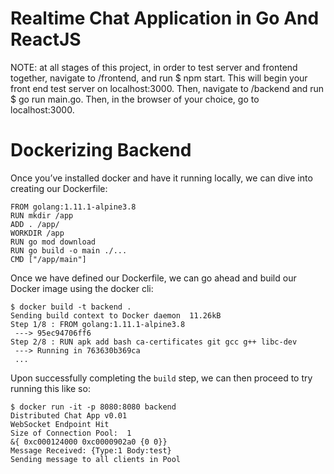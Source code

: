 Realtime Chat Application in Go And ReactJS
=============================================

NOTE: at all stages of this project, in order to test server and frontend together, navigate to /frontend, and run $ npm start. This will begin your front end test server on localhost:3000. Then, navigate to /backend and run $ go run main.go. Then, in the browser of your choice, go to localhost:3000.

Dockerizing Backend
=============================================

Once you’ve installed docker and have it running locally, we can dive into creating our Dockerfile:
```
FROM golang:1.11.1-alpine3.8
RUN mkdir /app
ADD . /app/
WORKDIR /app
RUN go mod download
RUN go build -o main ./...
CMD ["/app/main"]
```

Once we have defined our Dockerfile, we can go ahead and build our Docker image using the docker cli:
```
$ docker build -t backend .
Sending build context to Docker daemon  11.26kB
Step 1/8 : FROM golang:1.11.1-alpine3.8
 ---> 95ec94706ff6
Step 2/8 : RUN apk add bash ca-certificates git gcc g++ libc-dev
 ---> Running in 763630b369ca
 ...
```

Upon successfully completing the ```build``` step, we can then proceed to try running this like so:
```
$ docker run -it -p 8080:8080 backend
Distributed Chat App v0.01
WebSocket Endpoint Hit
Size of Connection Pool:  1
&{ 0xc000124000 0xc0000902a0 {0 0}}
Message Received: {Type:1 Body:test}
Sending message to all clients in Pool
```